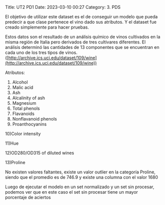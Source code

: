 Title: UT2 PD1
Date: 2023-03-10 00:27
Category: 3. PDS



El objetivo de
utilizar este dataset es el de conseguir un modelo que pueda predecir a que
clase pertenece el vino dado sus atributos. Y el dataset fue creado simplemente
para hacer pruebas.

Estos datos son
el resultado de un análisis químico de vinos cultivados en la misma región de
Italia pero derivados de tres cultivares diferentes. El análisis determinó las
cantidades de 13 componentes que se encuentran en cada uno de los tres tipos de
vinos. ([http://archive.ics.uci.edu/dataset/109/wine](http://archive.ics.uci.edu/dataset/109/wine))

Atributos:

1) Alcohol
2) Malic acid
3) Ash
4) Alcalinity of ash
5) Magnesium
6) Total phenols
7) Flavanoids
8) Nonflavanoid phenols
9) Proanthocyanins

10)Color intensity

11)Hue

12)OD280/OD315 of diluted wines

13)Proline

No existen
valores faltantes, existe un valor outlier en la categoría Proline, siendo que
el promedio es de 746.9 y existe una columna con el valor 1680

Luego de ejecutar
el modelo en un set normalizado y un set sin procesar, podemos ver que en este
caso el set sin procesar tiene un mayor porcentaje de aciertos
